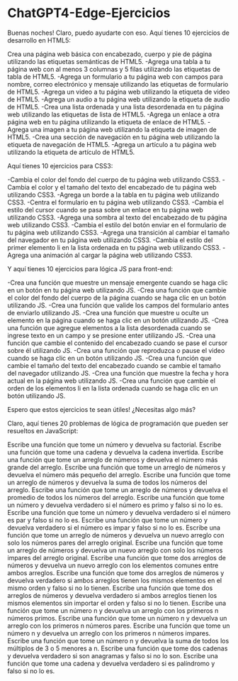 # ChatGPT4-Edge-Ejercicios

Buenas noches! Claro, puedo ayudarte con eso. Aquí tienes 10 ejercicios de desarrollo en HTML5:

Crea una página web básica con encabezado, cuerpo y pie de página utilizando las etiquetas semánticas de HTML5.
-Agrega una tabla a tu página web con al menos 3 columnas y 5 filas utilizando las etiquetas de tabla de HTML5.
-Agrega un formulario a tu página web con campos para nombre, correo electrónico y mensaje utilizando las etiquetas de formulario de HTML5.
-Agrega un video a tu página web utilizando la etiqueta de video de HTML5.
-Agrega un audio a tu página web utilizando la etiqueta de audio de HTML5.
-Crea una lista ordenada y una lista desordenada en tu página web utilizando las etiquetas de lista de HTML5.
-Agrega un enlace a otra página web en tu página utilizando la etiqueta de enlace de HTML5.
-Agrega una imagen a tu página web utilizando la etiqueta de imagen de HTML5.
-Crea una sección de navegación en tu página web utilizando la etiqueta de navegación de HTML5.
-Agrega un artículo a tu página web utilizando la etiqueta de artículo de HTML5.

Aquí tienes 10 ejercicios para CSS3:

-Cambia el color del fondo del cuerpo de tu página web utilizando CSS3.
-Cambia el color y el tamaño del texto del encabezado de tu página web utilizando CSS3.
-Agrega un borde a la tabla en tu página web utilizando CSS3.
-Centra el formulario en tu página web utilizando CSS3.
-Cambia el estilo del cursor cuando se pasa sobre un enlace en tu página web utilizando CSS3.
-Agrega una sombra al texto del encabezado de tu página web utilizando CSS3.
-Cambia el estilo del botón enviar en el formulario de tu página web utilizando CSS3.
-Agrega una transición al cambiar el tamaño del navegador en tu página web utilizando CSS3.
-Cambia el estilo del primer elemento li en la lista ordenada en tu página web utilizando CSS3.
-Agrega una animación al cargar la página web utilizando CSS3.

Y aquí tienes 10 ejercicios para lógica JS para front-end:

-Crea una función que muestre un mensaje emergente cuando se haga clic en un botón en tu página web utilizando JS.
-Crea una función que cambie el color del fondo del cuerpo de la página cuando se haga clic en un botón utilizando JS.
-Crea una función que valide los campos del formulario antes de enviarlo utilizando JS.
-Crea una función que muestre u oculte un elemento en la página cuando se haga clic en un botón utilizando JS.
-Crea una función que agregue elementos a la lista desordenada cuando se ingrese texto en un campo y se presione enter utilizando JS.
-Crea una función que cambie el contenido del encabezado cuando se pase el cursor sobre él utilizando JS.
-Crea una función que reproduzca o pause el video cuando se haga clic en un botón utilizando JS.
-Crea una función que cambie el tamaño del texto del encabezado cuando se cambie el tamaño del navegador utilizando JS.
-Crea una función que muestre la fecha y hora actual en la página web utilizando JS.
-Crea una función que cambie el orden de los elementos li en la lista ordenada cuando se haga clic en un botón utilizando JS.

Espero que estos ejercicios te sean útiles! ¿Necesitas algo más?

Claro, aquí tienes 20 problemas de lógica de programación que pueden ser resueltos en JavaScript:

Escribe una función que tome un número y devuelva su factorial.
Escribe una función que tome una cadena y devuelva la cadena invertida.
Escribe una función que tome un arreglo de números y devuelva el número más grande del arreglo.
Escribe una función que tome un arreglo de números y devuelva el número más pequeño del arreglo.
Escribe una función que tome un arreglo de números y devuelva la suma de todos los números del arreglo.
Escribe una función que tome un arreglo de números y devuelva el promedio de todos los números del arreglo.
Escribe una función que tome un número y devuelva verdadero si el número es primo y falso si no lo es.
Escribe una función que tome un número y devuelva verdadero si el número es par y falso si no lo es.
Escribe una función que tome un número y devuelva verdadero si el número es impar y falso si no lo es.
Escribe una función que tome un arreglo de números y devuelva un nuevo arreglo con solo los números pares del arreglo original.
Escribe una función que tome un arreglo de números y devuelva un nuevo arreglo con solo los números impares del arreglo original.
Escribe una función que tome dos arreglos de números y devuelva un nuevo arreglo con los elementos comunes entre ambos arreglos.
Escribe una función que tome dos arreglos de números y devuelva verdadero si ambos arreglos tienen los mismos elementos en el mismo orden y falso si no lo tienen.
Escribe una función que tome dos arreglos de números y devuelva verdadero si ambos arreglos tienen los mismos elementos sin importar el orden y falso si no lo tienen.
Escribe una función que tome un número n y devuelva un arreglo con los primeros n números primos.
Escribe una función que tome un número n y devuelva un arreglo con los primeros n números pares.
Escribe una función que tome un número n y devuelva un arreglo con los primeros n números impares.
Escribe una función que tome un número n y devuelva la suma de todos los múltiplos de 3 o 5 menores a n.
Escribe una función que tome dos cadenas y devuelva verdadero si son anagramas y falso si no lo son.
Escribe una función que tome una cadena y devuelva verdadero si es palíndromo y falso si no lo es.
